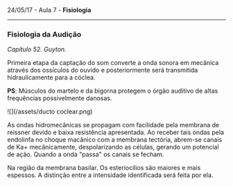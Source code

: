 24/05/17 - Aula 7 - **Fisiologia**

---

### Fisiologia da Audição

_Capítulo 52. Guyton._

Primeira etapa da captação do som converte a onda sonora em mecânica através dos ossículos do ouvido e posteriormente será transmitida hidraulicamente para a cóclea.

**PS**: Músculos do martelo e da bigorna protegem o órgão auditivo de altas frequências possivelmente danosas.

![](/assets/ducto coclear.png)

As ondas hidromecânicas se propagam com facilidade pela membrana de reissner devido e baixa resistência apresentada. Ao receber tais ondas pela endolinfa no choque macânico com a membrana tectória, abrem-se canais de Ka+ mecânicamente, despolarizando as células, gerando um potencial de ação. Quando a onda "passa" os canais se fecham.

Na região da membrana basilar. Os esteriocílios são maiores e mais espessos. A distinção entre a intensidade identificada será feita por ela.

